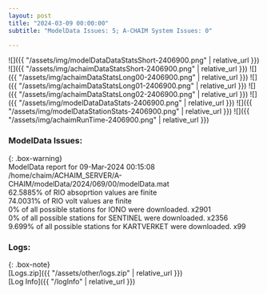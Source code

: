 ```yaml
---
layout: post
title: "2024-03-09 00:00:00"
subtitle: "ModelData Issues: 5; A-CHAIM System Issues: 0"

---
```


![]({{ "/assets/img/modelDataDataStatsShort-2406900.png" | relative_url }})
![]({{ "/assets/img/achaimDataStatsShort-2406900.png" | relative_url }})
![]({{ "/assets/img/achaimDataStatsLong00-2406900.png" | relative_url }})
![]({{ "/assets/img/achaimDataStatsLong01-2406900.png" | relative_url }})
![]({{ "/assets/img/achaimDataStatsLong02-2406900.png" | relative_url }})
![]({{ "/assets/img/modelDataDataStats-2406900.png" | relative_url }})
![]({{ "/assets/img/modelDataStationStats-2406900.png" | relative_url }})
![]({{ "/assets/img/achaimRunTime-2406900.png" | relative_url }})


### ModelData Issues:  
  
{: .box-warning}  
 ModelData report for 09-Mar-2024 00:15:08   
 /home/chaim/ACHAIM_SERVER/A-CHAIM/modelData/2024/069/00/modelData.mat   
 62.5885% of RIO absoprtion values are finite   
 74.0031% of RIO volt values are finite   
 0% of all possible stations for IONO were downloaded. x2901   
 0% of all possible stations for SENTINEL were downloaded. x2356   
 9.699% of all possible stations for KARTVERKET were downloaded. x99   
  


### Logs:  
  
{: .box-note}  
[Logs.zip]({{ "/assets/other/logs.zip" | relative_url }})  
[Log Info]({{ "/logInfo" | relative_url }})  
